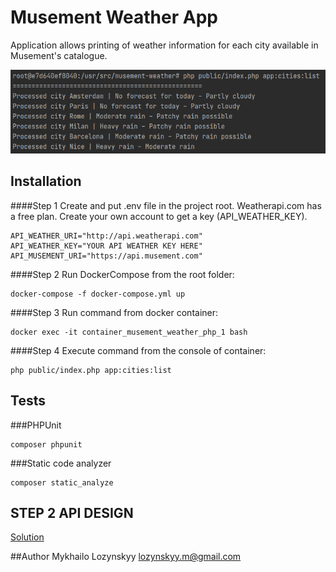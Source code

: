 # Musement Weather App

Application allows printing of weather information for each city available in Musement's catalogue.

![Alt text](docs/img/musement-weather-img.png?raw=true "App image")

## Installation

####Step 1
Create and put .env file in the project root. Weatherapi.com has a free plan. Create your own account to get a key (API_WEATHER_KEY).

```
API_WEATHER_URI="http://api.weatherapi.com"
API_WEATHER_KEY="YOUR API WEATHER KEY HERE"
API_MUSEMENT_URI="https://api.musement.com"
```

####Step 2
Run DockerCompose from the root folder:

```
docker-compose -f docker-compose.yml up
```
####Step 3
Run command from docker container:
```
docker exec -it container_musement_weather_php_1 bash
```

####Step 4
Execute command from the console of container:

```
php public/index.php app:cities:list
```
## Tests
###PHPUnit
```
composer phpunit
```

###Static code analyzer
```
composer static_analyze
```
## STEP 2 API DESIGN
[Solution](docs/api_design.md)

##Author
Mykhailo Lozynskyy <lozynskyy.m@gmail.com>
